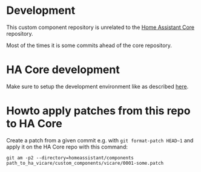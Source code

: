 
# Development

This custom component repository is unrelated to the [Home Assistant Core](https://github.com/home-assistant/core) repository.

Most of the times it is some commits ahead of the core repository.

# HA Core development

Make sure to setup the development environment like as described [here](https://developers.home-assistant.io/docs/development_environment).

# Howto apply patches from this repo to HA Core

Create a patch from a given commit e.g. with `git format-patch HEAD~1` and apply it on the HA Core repo with this command:

`git am -p2 --directory=homeassistant/components path_to_ha_vicare/custom_components/vicare/0001-some.patch`

